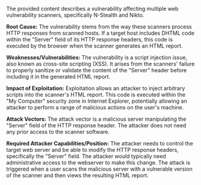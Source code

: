 The provided content describes a vulnerability affecting multiple web vulnerability scanners, specifically N-Stealth and Nikto.

**Root Cause:**
The vulnerability stems from the way these scanners process HTTP responses from scanned hosts. If a target host includes DHTML code within the "Server" field of its HTTP response headers, this code is executed by the browser when the scanner generates an HTML report.

**Weaknesses/Vulnerabilities:**
The vulnerability is a script injection issue, also known as cross-site scripting (XSS). It arises from the scanners' failure to properly sanitize or validate the content of the "Server" header before including it in the generated HTML report.

**Impact of Exploitation:**
Exploitation allows an attacker to inject arbitrary scripts into the scanner's HTML report. This code is executed within the "My Computer" security zone in Internet Explorer, potentially allowing an attacker to perform a range of malicious actions on the user's machine.

**Attack Vectors:**
The attack vector is a malicious server manipulating the "Server" field of the HTTP response header. The attacker does not need any prior access to the scanner software.

**Required Attacker Capabilities/Position:**
The attacker needs to control the target web server and be able to modify the HTTP response headers, specifically the "Server" field. The attacker would typically need administrative access to the webserver to make this change. The attack is triggered when a user scans the malicious server with a vulnerable version of the scanner and then views the resulting HTML report.
